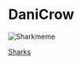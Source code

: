 # DaniCrow

![Sharkmeme](https://i2.wp.com/www.southernfriedscience.com/wp-content/uploads/2013/11/funny-shark-memes.png)


[Sharks](https://github.com/DaniCrow/Bioinformatics29)

